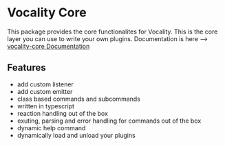# Vocality Core

This package provides the core functionalites for Vocality.
This is the core layer you can use to write your own plugins.
Documentation is here --> [vocality-core Documentation](https://vocality-org.github.io/vocality/)

## Features

- add custom listener
- add custom emitter
- class based commands and subcommands
- written in typescript
- reaction handling out of the box
- exuting, parsing and error handling for commands out of the box
- dynamic help command
- dynamically load and unload your plugins
